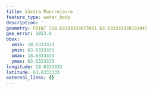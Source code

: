 ```yaml
---
title: Västra Muorrejaure
feature_type: water_body
description: ''
geometry: POINT (18.63333333073921 63.63333332819194)
geo_error: 1852.0
bbox:
  xmin: 18.6333333
  ymin: 63.6333333
  xmax: 18.6333333
  ymax: 63.6333333
longitude: 18.6333333
latitude: 63.6333333
external_links: {}
---
```

